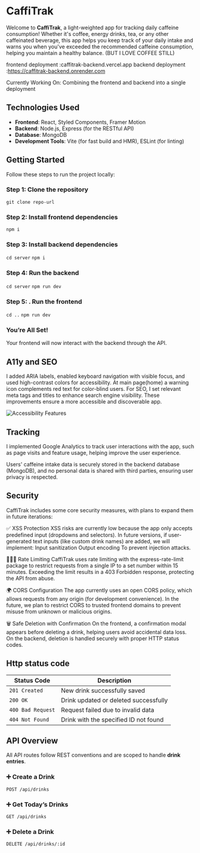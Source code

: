 # CaffiTrak

Welcome to **CaffiTrak**,  a light-weighted app for tracking daily caffeine consumption! Whether it's coffee, energy drinks, tea, or any other caffeinated beverage, this app helps you keep track of your daily intake and warns you when you've exceeded the recommended caffeine consumption, helping you maintain a healthy balance. (BUT I LOVE COFFEE STILL)

frontend deployment :caffitrak-backend.vercel.app
backend deployment :https://caffitrak-backend.onrender.com

Currently Working On: Combining the frontend and backend into a single deployment 

## Technologies Used

- **Frontend**: React, Styled Components, Framer Motion
- **Backend**: Node.js, Express (for the RESTful API)
- **Database**: MongoDB
- **Development Tools**: Vite (for fast build and HMR), ESLint (for linting)

## Getting Started
Follow these steps to run the project locally:

### Step 1: Clone the repository
```git clone repo-url```

### Step 2: Install frontend dependencies
```npm i```

### Step 3: Install backend dependencies
```cd server```
```npm i```

### Step 4:  Run the backend
```cd server```
```npm run dev```

### Step 5: . Run the frontend
```cd ..```
```npm run dev```

### You’re All Set!
Your frontend will now interact with the backend through the API.



## A11y and SEO
I added ARIA labels, enabled keyboard navigation with visible focus, and used high-contrast colors for accessibility. 
At main page(home) a warning icon complements red text for color-blind users. 
For SEO, I set relevant meta tags and titles to enhance search engine visibility. 
These improvements ensure a more accessible and discoverable app.

![Accessibility Features](./public/a11y.png)
## Tracking
I implemented Google Analytics to track user interactions with the app, such as page visits and feature usage, helping improve the user experience. 

Users' caffeine intake data is securely stored in the backend database (MongoDB), and no personal data is shared with third parties, ensuring user privacy is respected.

## Security
CaffiTrak includes some core security measures, with plans to expand them in future iterations:

✅ XSS Protection
XSS risks are currently low because the app only accepts predefined input (dropdowns and selectors).
In future versions, if user-generated text inputs (like custom drink names) are added, we will implement:
Input sanitization
Output encoding
To prevent injection attacks.

🙅🏻‍♀️ Rate Limiting
CaffiTrak uses rate limiting with the express-rate-limit package to restrict requests from a single IP to a set number within 15 minutes. Exceeding the limit results in a 403 Forbidden response, protecting the API from abuse.

🌍 CORS Configuration
The app currently uses an open CORS policy, which allows requests from any origin (for development convenience).
In the future, we plan to restrict CORS to trusted frontend domains to prevent misuse from unknown or malicious origins.

🗑️ Safe Deletion with Confirmation
On the frontend, a confirmation modal appears before deleting a drink, helping users avoid accidental data loss.
On the backend, deletion is handled securely with proper HTTP status codes.

## Http status code
| Status Code      | Description                               |
|------------------|-------------------------------------------|
| `201 Created`    | New drink successfully saved              |
| `200 OK`         | Drink updated or deleted successfully     |
| `400 Bad Request`| Request failed due to invalid data        |
| `404 Not Found`  | Drink with the specified ID not found     |

## API Overview

All API routes follow REST conventions and are scoped to handle **drink entries**.

### ➕ Create a Drink
```http
POST /api/drinks
```

### ➕ Get Today’s Drinks
```http
GET /api/drinks
```

### ➕ Delete a Drink
```http
DELETE /api/drinks/:id
```



